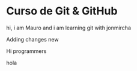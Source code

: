 # Curso de Git & GitHub 

hi, i am Mauro and i am learning git with jonmircha

Adding changes new 

Hi programmers

hola